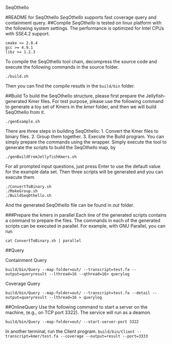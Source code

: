 SeqOthello

#README for SeqOthello
_SeqOthello_ supports fast coverage query and containment query. 
##Compile
_SeqOthello_ is tested on linux platform with the following system settings. The performance is optimized for Intel CPUs with SSE4.2 support.
```
cmake >= 2.8.4
gcc >= 4.9.1
libz >= 1.2.3
```
To compile the SeqOthello tool chain, decompress the source code and execute the following commands in the source folder.
```
./build.sh
```
Then you can find the compile resutls in the ```build/bin``` folder. 

##Build
To build the SeqOthello structure, please first prepare the Jellyfish-generated Kmer files. For test purpose, 
   please use the following command to generate a toy set of Kmers in the _kmer_ folder, and then we will build SeqOthello from it.
```
./genExample.sh
```
There are three steps in building SeqOthello: 1. Convert the Kmer files to binary files. 2. Group them together. 3. Execute the Build program. 
You can simply prepare the commands using the wrapper. Simply execute the tool to generate the scripts to build the SeqOthello map, by
```
./genBuildFromJellyfishKmers.sh
```
For all prompted input questions, just press Enter to use the default value for the example data set. Then three scripts will be generated and you can execute them.

```
./ConvertToBinary.sh
./MakeGroup.sh
./BuildSeqOthello.sh
```
And the generated SeqOthello file can be found in _out_ folder.

###Prepare the kmers in parallel
Each line of the generated scripts contains a command to prepare the files. The commands in each of the generated scripts can be executed in parallel. For example, with GNU Parallel, you can run 

``` cat ConvertToBinary.sh | parallel ```

##Query

Containment Query

```build/bin/Query --map-folder=out/ --transcript=test.fa --output=queryresult --lthread=16 --qthread=16> querylog```

Coverage Query

```build/bin/Query --map-folder=out/ --transcript=test.fa --detail --output=queryresult --lthread=16 > querylog```

##OnlineQuery
Use the following command to start a server on the machine, (e.g., on TCP port 3322). The service will run as a deamon.

```build/bin/Query --map-folder=out/ --start-server-port 3322```

In another terminal, run the Client program.
```build/bin/Client --transcript=kmer/test.fa --coverage --output=result --port=3333```